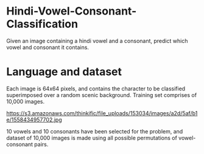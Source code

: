 # Hindi-Vowel-Consonant-Classification
Given an image containing a hindi vowel and a consonant, predict which vowel and consonant it contains.

# Language and dataset

Each image is 64x64 pixels, and contains the character to be classified superimposed over a random scenic background. Training set comprises of 10,000 images.

https://s3.amazonaws.com/thinkific/file_uploads/153034/images/a2d/5af/b1e/1558434957702.jpg

10 vowels and 10 consonants have been selected for the problem, and dataset of 10,000 images is made using all possible permutations of vowel-consonant pairs. 

